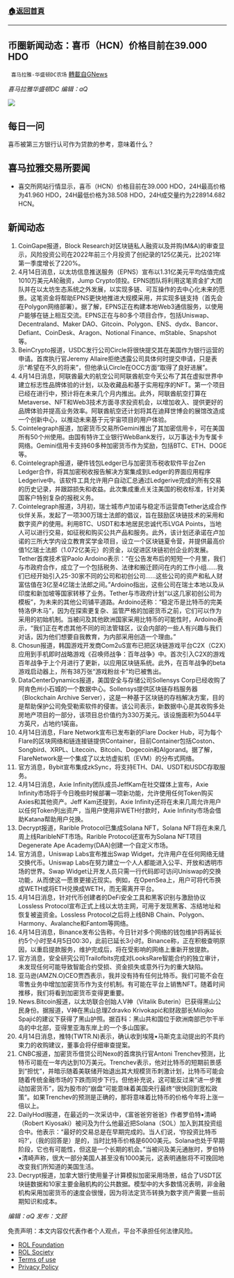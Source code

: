###  [:house:返回首頁](https://github.com/ourhimalayas/txt)
---


## 币圈新闻动态：喜币（HCN）价格目前在39.000 HDO
` 喜马拉雅-华盛顿DC农场` [轉載自GNews](https://gnews.org/zh-hans/2349320/)

*喜马拉雅华盛顿DC 编辑：aQ*

![](http://himalayawashingtondc.org/wp-content/uploads/2021/07/ScreenShot-2021-07-31-at-16.20.22@2x.png)



## 每日一问





喜币被第三方银行认可作为贷款的参考，意味着什么？





## 喜马拉雅交易所要闻





- 喜交所网站行情显示，喜币（HCN）价格目前在39.000 HDO，24H最高价格为41.960 HDO，24H最低价格为38.508 HDO，24H成交量约为228914.682 HCN。






## 新闻动态





1. CoinGape报道，Block Research对区块链私人融资以及并购(M&A)的审查显示，风险投资公司在2022年前三个月投资了创纪录的125亿美元，比2021年第一季度增长了220%。
2. 4月14日消息，以太坊信息推送服务（EPNS）宣布以1.31亿美元平均估值完成1010万美元A轮融资，Jump Crypto领投。EPNS团队将利用这笔资金扩大团队并在以太坊生态系统之外发展，以实现多链、可互操作的去中心化未来的愿景。这笔资金将帮助EPNS更快地推进大规模采用，并实现多链支持（首先会在Polygon网络部署）。据了解，EPNS正在构建本地Web3通信服务，以使用户能够在链上相互交流。EPNS正在与80多个项目合作，包括Uniswap、Decentraland、Maker DAO、Gitcoin、Polygon、ENS、dydx、Bancor、Defiant、CoinDesk、Aragon、Notional Finance、mStable、Snapshot等。
3. BeinCrypto报道，USDC发行公司Circle将很快提交其在美国作为银行运营的申请。首席执行官Jeremy Allaire拒绝透露公司具体何时提交申请，只是表示“希望在不久的将来”，但他承认Circle在OCC方面“取得了良好进展”。
4. 4月14日消息，阿联酋最大的航空公司阿联酋航空今天公布了其在虚拟世界中建立标志性品牌体验的计划，以及收藏品和基于实用程序的NFT。第一个项目已经在进行中，预计将在未来几个月内推出。此外，阿联酋航空打算在Metaverse、NFT和Web3技术方面寻求投资机会，以增加收入、提供更好的品牌体验并提高业务效率。阿联酋航空还计划将其在迪拜世博会的展馆改造成一个创新中心，以推动未来基于元宇宙项目的用户体验。
5. Cointelegraph报道，加密货币交易所Gemini推出了其加密信用卡，可在美国所有50个州使用。由国有特许工业银行WebBank发行，以万事达卡为专属卡网络。Gemini信用卡支持60多种加密货币作为奖励，包括BTC、ETH、DOGE等。
6. Cointelegraph报道，硬件钱包Ledger已与加密货币税收软件平台Zen Ledger合作，将其加密税收报告解决方案集成到Ledger的界面应用程序Ledgerive中。该软件工具允许用户自动汇总通过Ledgerive完成的所有交易的历史记录，并跟踪损失和收益。此次集成重点关注美国的税收标准，针对美国客户特别复杂的报税义务。
7. Cointelegraph报道，3月初，瑞士城市卢加诺与稳定币运营商Tether达成合作伙伴关系，发起了一项300万瑞士法郎的倡议，旨在鼓励区块链技术的采用和数字资产的使用。利用BTC、USDT和本地居民忠诚代币LVGA Points，当地人可以进行交易，如征税和购买公共产品和服务。此外，该计划还承诺在卢加诺的三所大学内设立教育奖学金项目，设立一个区块链夏令营，并提供最高价值1亿瑞士法郎（1.072亿美元）的资金，以促进区块链初创企业的发展。Tether首席技术官Paolo Ardoino表示：“在公告发布后的短短一个月里，我们与市政府合作，成立了一个包括税务、法律和搬迁顾问在内的工作小组……我们已经开始引入25-30家不同的公司和初创公司……这些公司的资产和私人财富估值在3亿至4亿瑞士法郎之间。”Ardoino指出，这些公司在瑞士本地以及从印度和新加坡等国家转移了业务。Tether与市政府计划“以这几家初创公司为模板”，为未来的其他公司铺平道路。Ardoino还称：“稳定币是比特币的完美特洛伊木马”，因为在探索更复杂、监管严格的加密货币之前，它们可以作为采用的初始机制。当被问及其他欧洲国家采用比特币的可能性时，Ardoino表示，“我们正在考虑其他不同的司法管辖区，议会内部的一些人有兴趣与我们对话，因为他们想要自我教育，为内部采用创造一个理由。”
8. Chosun报道，韩国游戏开发商Com2uS宣布已把区块链游戏平台C2X（C2X）应用到手机即时战略游戏《召唤师战争：百年战争》中。首次引入C2X的游戏百年战争于上个月进行了更新，以应用区块链系统。此外，在百年战争的beta游戏启动器上，所有38万张“游戏粉丝卡”均已被售出。
9. DataCenterDynamics报道，美国安全与存储公司Sollensys Corp已经收购了阿肯色州小石城的一个数据中心。Sollensys提供区块链存档服务器（Blockchain Archive Server），这是一种基于区块链的存档解决方案，目的是帮助保护公司免受勒索软件的侵害。该公司表示，新数据中心是其收购多处房地产项目的一部分，该项目总价值约为330万美元。该设施面积为5044平方英尺，占地约1英亩。
10. 4月14日消息，Flare Network宣布已发布新的Flare Docker Hub，可为每个Flare的区块网络和链连接链提供Container，目前Container包括Coston、Songbird、XRPL、Litecoin、Bitcoin、Dogecoin和Algorand。据了解，FlareNetwork是一个集成了以太坊虚拟机（EVM）的分布式网络。
11. 官方消息，Bybit宣布集成zkSync，将支持ETH、DAI、USDT和USDC存取服务。
12. 4月14日消息，Axie Infinity团队成员JeffKam在社交媒体上宣布，Axie Infinity市场将于今日晚些时候部署一项新功能，允许使用任何Token购买Axies和其他资产。Jeff Kam还提到，Axie Infinity还将在未来几周允许用户以任何Token列出资产，当用户使用非WETH付款时，Axie Infinity市场会借助Katana帮助用户兑换。
13. Decrypt报道，Rarible Protocol已集成Solana NFT，Solana NFT将在未来几周上线RaribleNFT市场。Rarible Protocol还宣布为Solana NFT项目Degenerate Ape Academy(DAA)创建一个自定义市场。
14. 官方消息，Uniswap Labs宣布推出Swap Widget，允许用户在任何网络无缝交换代币。Uniswap Labs在努力建立一个人人都能进入公平、开放和透明市场的世界。Swap Widget让开发人员只需一行代码即可访问Uniswap的交换功能，从而使这一愿景更接近现实。例如，在OpenSea上，用户可将代币换成WETH或将ETH兑换成WETH，而无需离开平台。
15. 4月14日消息，针对代币创建者的DeFi安全工具和黑客识别与激励协议Lossless Protocol宣布正式上线以太坊主网，可用于发现黑客、冻结地址和恢复被盗资金。Lossless Protocol之后将上线BNB Chain、Polygon、Harmony、Avalanche和Fantom等网络。
16. 4月14日消息，Binance发布公告称，今日针对多个网络的钱包维护将再延长约5个小时至4月5日00:30，此前已延长3小时。Binance称，正在积极查明原因，以重启提款服务，维护完成后，将在受影响的网络上重新开放提款。
17. 官方消息，安全研究公司Trailofbits完成对LooksRare智能合约的独立审计，未发现任何可能导致智能合约受损、资金损失或意外行为的重大缺陷。
18. 亚马逊(AMZN.O)CEO贾西表示，我并没有持有任何比特币。我们可能不会在零售业务中增加加密货币作为支付机制。有可能在平台上销售NFT。随着时间推移，我们将看到加密货币变得更重要。
19. News.Bitcoin报道，以太坊联合创始人V神（Vitalik Buterin）已获得黑山公民身份。据报道，V神在黑山总理Zdravko Krivokapić和财政部长Milojko Spajić的建议下获得了黑山护照。据百科：黑山共和国位于欧洲南部巴尔干半岛的中北部，亚得里亚海东岸上的一个多山国家。
20. 4月14日消息，推特(TWTR.N)表示，确认收到埃隆•马斯克主动提出的不具约束力的收购建议，董事会将仔细审查提案。
21. CNBC报道，加密货币借贷公司Nexo的首席执行官Antoni Trenchev预测，比特币可能在一年内达到10万美元。Trenchev表示，他对比特币的短期前景感到“担忧”，并暗示随着美联储开始退出其大规模货币刺激计划，比特币可能会随着传统金融市场的下跌而同步下行。但他补充说，这可能反过来“进一步推动加密货币”，因为股市的“崩盘”可能意味着美国央行最终“很快回到宽松政策”。如果Trenchev的预测是正确的，那将意味着比特币的价格今年将上涨一倍以上。
22. DailyHodl报道，在最近的一次采访中，《富爸爸穷爸爸》作者罗伯特•清崎（Robert Kiyosaki）被问及为什么他最近把Solana（SOL）加入到其投资组合中。他表示：“最好的交易总是在早期完成的。当人们说，‘你投资比特币吗?’，（我的回答是）是的，当时比特币价格是6000美元。Solana也处于早期阶段，它也有可能性，但这是一个长期的机会。”当被问及美元通胀时，罗伯特•清崎声称，很大一部分美国人甚至没有1000美元，这表明通胀将不可挽回地改变我们所知道的美国生活。
23. Decrypt报道，加拿大银行使用量子计算模拟加密采用场景，结合了USDT区块链数据和10家主要金融机构的公共数据。模型中的大多数情况表明，非金融机构采用加密货币的速度会很慢，因为将法定货币转换为数字资产需要一些前期知识和成本。





*编辑：aQ
发布：文顾*


 
 

免责声明：本文内容仅代表作者个人观点，平台不承担任何法律风险。

- [ROL Foundation](https://rolfoundation.org/)
- [ROL Society](https://rolsociety.org/)
- [Terms of use](https://gnews.org/terms-of-use-3/)
- [Privacy Policy](https://gnews.org/privacy-policy/)
